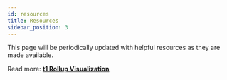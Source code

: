 ```yaml
---
id: resources
title: Resources
sidebar_position: 3
---
```


This page will be periodically updated with helpful resources as they are made available.

Read more: [**t1 Rollup Visualization**](https://www.t1protocol.com/#how-it-works)

